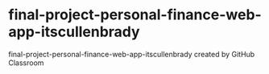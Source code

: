 # final-project-personal-finance-web-app-itscullenbrady
final-project-personal-finance-web-app-itscullenbrady created by GitHub Classroom
